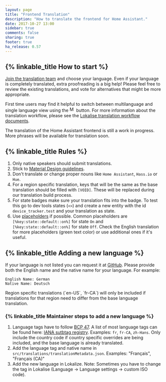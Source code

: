 ```yaml
---
layout: page
title: "Frontend Translation"
description: "How to translate the frontend for Home Assistant."
date: 2017-10-27 13:00
sidebar: true
comments: false
sharing: true
footer: true
ha_release: 0.57
---
```


## {% linkable_title How to start %}
[Join the translation team](https://lokalise.co/signup/3420425759f6d6d241f598.13594006/all/) and choose your language. Even if your language is completely translated, extra proofreading is a big help! Please feel free to review the existing translations, and vote for alternatives that might be more appropriate.

First time users may find it helpful to switch between multilanguage and single language view using the <img src='/images/frontend/lokalise-multilanguage-view-button.png' alt="Multilanguage view" style="width: 17px; border: none;"/> button. For more information about the translation workflow, please see the [Lokalise translation workflow documents](https://docs.lokalise.co/category/iOzEuQPS53-for-team-leads-and-translators).

<p class='note'>
The translation of the Home Assistant frontend is still a work in progress. More phrases will be available for translation soon.
</p>

## {% linkable_title Rules %}
1. Only native speakers should submit translations.
2. Stick to [Material Design guidelines](https://material.io/guidelines/style/writing.html).
3. Don't translate or change proper nouns like `Home Assistant`, `Hass.io` or `Hue`.
4. For a region specific translation, keys that will be the same as the base translation should be filled with `[VOID]`. These will be replaced during our translation build process.
5. For state badges make sure your translation fits into the badge. To test this go to dev tools states (`<>`) and create a new entity with the id `device_tracker.test` and your translation as state.
6. Use [placeholders](https://docs.lokalise.co/article/KO5SZWLLsy-key-referencing) if possible. Common placeholders are `[%key:state::default::on%]` for state `On` and `[%key:state::default::on%]` for state `Off`. Check the English translation for more placeholders (green text color) or use additional ones if it's useful.

## {% linkable_title Adding a new language %}
If your language is not listed you can request it at [GitHub](https://github.com/home-assistant/home-assistant-polymer/issues/new). Please provide both the English name and the native name for your language. For example:
```
English Name: German
Native Name: Deutsch
```

<p class='note'>
Region specific translations (`en-US`, `fr-CA`) will only be included if translations for that region need to differ from the base language translation.
</p>

### {% linkable_title Maintainer steps to add a new language %}
1. Language tags  have to follow [BCP 47](https://tools.ietf.org/html/bcp47). A list of most language tags can be found here: [IANA sutbtag registry](http://www.iana.org/assignments/language-subtag-registry/language-subtag-registry). Examples: `fr`, `fr-CA`, `zh-Hans`. Only include the country code if country specific overrides are being included, and the base language is already translated.
2. Add the language tag and native name in `src/translations/translationMetadata.json`.  Examples: "Français", "Français (CA)"
3. Add the new language in Lokalize.
Note: Sometimes you have to change the tag in Lokalise (Language -> Language settings -> custom ISO code).
